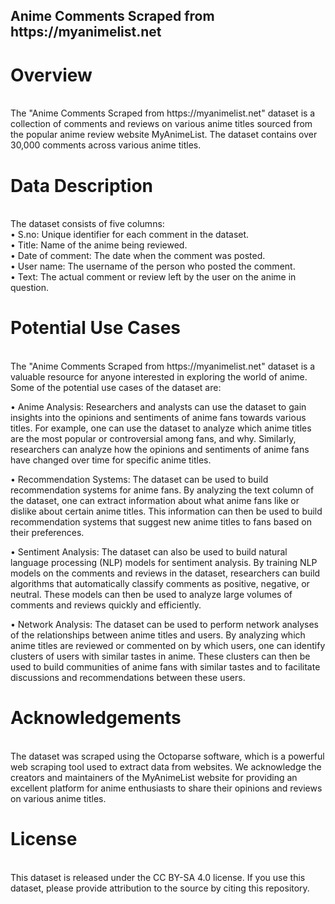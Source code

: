 <h2>Anime Comments Scraped from https://myanimelist.net</h2>

<h1>Overview</h1><br>
The "Anime Comments Scraped from https://myanimelist.net" dataset is a collection of comments and reviews on various anime titles sourced from the popular anime review website MyAnimeList. The dataset contains over 30,000 comments across various anime titles.<br>

<h1>Data Description</h1><br>
The dataset consists of five columns:<br>
• S.no: Unique identifier for each comment in the dataset.<br>
• Title: Name of the anime being reviewed.<br>
• Date of comment: The date when the comment was posted.<br>
• User name: The username of the person who posted the comment.<br>
• Text: The actual comment or review left by the user on the anime in question.<br>

<h1>Potential Use Cases</h1><br>
The "Anime Comments Scraped from https://myanimelist.net" dataset is a valuable resource for anyone interested in exploring the world of anime. Some of the potential use cases of the dataset are:<br>

• Anime Analysis: Researchers and analysts can use the dataset to gain insights into the opinions and sentiments of anime fans towards various titles. For example, one can use the dataset to analyze which anime titles are the most popular or controversial among fans, and why. Similarly, researchers can analyze how the opinions and sentiments of anime fans have changed over time for specific anime titles.<br>

• Recommendation Systems: The dataset can be used to build recommendation systems for anime fans. By analyzing the text column of the dataset, one can extract information about what anime fans like or dislike about certain anime titles. This information can then be used to build recommendation systems that suggest new anime titles to fans based on their preferences.<br>

• Sentiment Analysis: The dataset can also be used to build natural language processing (NLP) models for sentiment analysis. By training NLP models on the comments and reviews in the dataset, researchers can build algorithms that automatically classify comments as positive, negative, or neutral. These models can then be used to analyze large volumes of comments and reviews quickly and efficiently.<br>

• Network Analysis: The dataset can be used to perform network analyses of the relationships between anime titles and users. By analyzing which anime titles are reviewed or commented on by which users, one can identify clusters of users with similar tastes in anime. These clusters can then be used to build communities of anime fans with similar tastes and to facilitate discussions and recommendations between these users.<br>

<h1>Acknowledgements</h1><br>
The dataset was scraped using the Octoparse software, which is a powerful web scraping tool used to extract data from websites. We acknowledge the creators and maintainers of the MyAnimeList website for providing an excellent platform for anime enthusiasts to share their opinions and reviews on various anime titles.

<h1>License</h1><br>
This dataset is released under the CC BY-SA 4.0 license. If you use this dataset, please provide attribution to the source by citing this repository.
